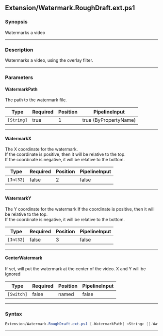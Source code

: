 
Extension/Watermark.RoughDraft.ext.ps1
--------------------------------------
### Synopsis
Watermarks a video

---
### Description

Watermarks a video, using the overlay filter.

---
### Parameters
#### **WatermarkPath**

The path to the watermark file.






|Type      |Required|Position|PipelineInput        |
|----------|--------|--------|---------------------|
|`[String]`|true    |1       |true (ByPropertyName)|



---
#### **WatermarkX**

The X coordinate for the watermark.  
If the coordinate is positive, then it will be relative to the top.  
If the coordinate is negative, it will be relative to the bottom.






|Type     |Required|Position|PipelineInput|
|---------|--------|--------|-------------|
|`[Int32]`|false   |2       |false        |



---
#### **WatermarkY**

The Y coordinate for the watermark
If the coordinate is positive, then it will be relative to the top.  
If the coordinate is negative, it will be relative to the bottom.






|Type     |Required|Position|PipelineInput|
|---------|--------|--------|-------------|
|`[Int32]`|false   |3       |false        |



---
#### **CenterWatermark**

If set, will put the watermark at the center of the video.  X and Y will be ignored






|Type      |Required|Position|PipelineInput|
|----------|--------|--------|-------------|
|`[Switch]`|false   |named   |false        |



---
### Syntax
```PowerShell
Extension/Watermark.RoughDraft.ext.ps1 [-WatermarkPath] <String> [[-WatermarkX] <Int32>] [[-WatermarkY] <Int32>] [-CenterWatermark] [<CommonParameters>]
```
---



